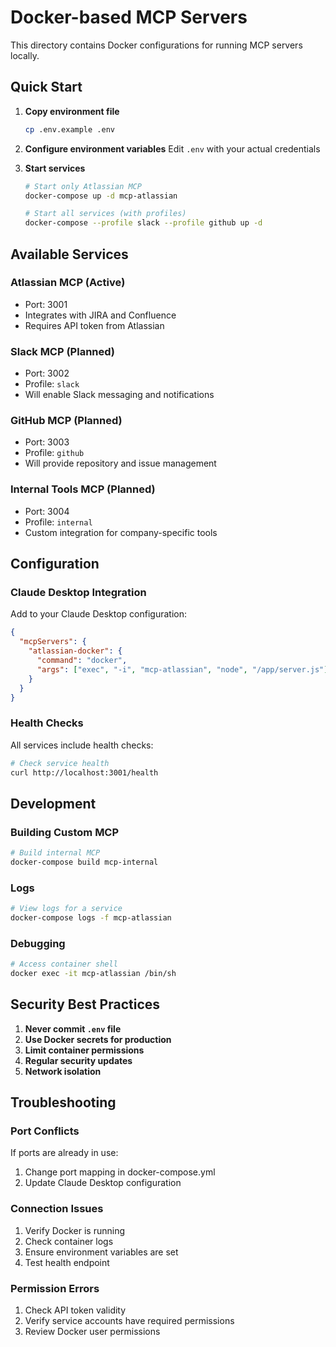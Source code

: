 # Docker-based MCP Servers

This directory contains Docker configurations for running MCP servers locally.

## Quick Start

1. **Copy environment file**
   ```bash
   cp .env.example .env
   ```

2. **Configure environment variables**
   Edit `.env` with your actual credentials

3. **Start services**
   ```bash
   # Start only Atlassian MCP
   docker-compose up -d mcp-atlassian
   
   # Start all services (with profiles)
   docker-compose --profile slack --profile github up -d
   ```

## Available Services

### Atlassian MCP (Active)
- Port: 3001
- Integrates with JIRA and Confluence
- Requires API token from Atlassian

### Slack MCP (Planned)
- Port: 3002
- Profile: `slack`
- Will enable Slack messaging and notifications

### GitHub MCP (Planned)
- Port: 3003
- Profile: `github`
- Will provide repository and issue management

### Internal Tools MCP (Planned)
- Port: 3004
- Profile: `internal`
- Custom integration for company-specific tools

## Configuration

### Claude Desktop Integration
Add to your Claude Desktop configuration:

```json
{
  "mcpServers": {
    "atlassian-docker": {
      "command": "docker",
      "args": ["exec", "-i", "mcp-atlassian", "node", "/app/server.js"]
    }
  }
}
```

### Health Checks
All services include health checks:
```bash
# Check service health
curl http://localhost:3001/health
```

## Development

### Building Custom MCP
```bash
# Build internal MCP
docker-compose build mcp-internal
```

### Logs
```bash
# View logs for a service
docker-compose logs -f mcp-atlassian
```

### Debugging
```bash
# Access container shell
docker exec -it mcp-atlassian /bin/sh
```

## Security Best Practices

1. **Never commit `.env` file**
2. **Use Docker secrets for production**
3. **Limit container permissions**
4. **Regular security updates**
5. **Network isolation**

## Troubleshooting

### Port Conflicts
If ports are already in use:
1. Change port mapping in docker-compose.yml
2. Update Claude Desktop configuration

### Connection Issues
1. Verify Docker is running
2. Check container logs
3. Ensure environment variables are set
4. Test health endpoint

### Permission Errors
1. Check API token validity
2. Verify service accounts have required permissions
3. Review Docker user permissions